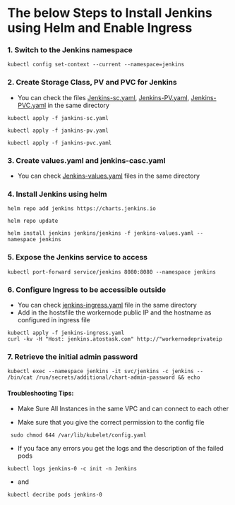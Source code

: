 # The below Steps to Install Jenkins using Helm and Enable Ingress

### 1. Switch to the Jenkins namespace     
```console
kubectl config set-context --current --namespace=jenkins
```
### 2. Create Storage Class, PV and PVC for Jenkins
-  You can check the files [Jenkins-sc.yaml](https://github.com/davabdallah/Atos-Task/blob/main/02.%20Install%20Jenkins/01.%20Jenkins.-SC.yaml), [Jenkins-PV.yaml](https://github.com/davabdallah/Atos-Task/blob/main/02.%20Install%20Jenkins/02.%20Jenkins-PV.yaml), [Jenkins-PVC.yaml](https://github.com/davabdallah/Atos-Task/blob/main/02.%20Install%20Jenkins/03.%20Jenkins-PVC.yaml)  in the same directory

```console
kubectl apply -f jankins-sc.yaml
```
```console
kubectl apply -f jankins-pv.yaml
```
```console
kubectl apply -f jankins-pvc.yaml
```

### 3. Create values.yaml and jenkins-casc.yaml
- You can check [Jenkins-values.yaml](https://github.com/davabdallah/Atos-Task/blob/main/03.%20Sonarqube/04.%20sonarqube-values.yaml) files in the same directory

### 4. Install Jenkins using helm
```console 
helm repo add jenkins https://charts.jenkins.io
```
```console 
helm repo update
```
```console 
helm install jenkins jenkins/jenkins -f jenkins-values.yaml --namespace jenkins
```
### 5. Expose the Jenkins service to access
```console
kubectl port-forward service/jenkins 8080:8080 --namespace jenkins
```
### 6. Configure Ingress to be accessible outside
- You can check [jenkins-ingress.yaml](https://github.com/davabdallah/Atos-Task/blob/main/02.%20Install%20Jenkins/06.%20Jenkins-ingress.yaml) file in the same directory
- Add in the hostsfile the workernode public IP and the hostname as configured in ingress file
```console
kubectl apply -f jenkins-ingress.yaml
curl -kv -H "Host: jenkins.atostask.com" http://"workernodeprivateip		
```
### 7. Retrieve the initial admin password
```console
kubectl exec --namespace jenkins -it svc/jenkins -c jenkins -- /bin/cat /run/secrets/additional/chart-admin-password && echo
```
#### Troubleshooting Tips:

- Make Sure All Instances in the same VPC and can connect to each other
  
- Make sure that you give the correct permission to the config file 
```console
 sudo chmod 644 /var/lib/kubelet/config.yaml
```
- If you face any errors you get the logs and the description of the failed pods
```console
kubectl logs jenkins-0 -c init -n Jenkins
```
- and
```console
kubectl decribe pods jenkins-0
```
